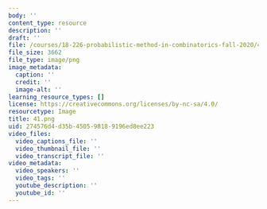 ```yaml
---
body: ''
content_type: resource
description: ''
draft: ''
file: /courses/18-226-probabilistic-method-in-combinatorics-fall-2020/41.png
file_size: 3662
file_type: image/png
image_metadata:
  caption: ''
  credit: ''
  image-alt: ''
learning_resource_types: []
license: https://creativecommons.org/licenses/by-nc-sa/4.0/
resourcetype: Image
title: 41.png
uid: 274576d4-d35b-4505-9818-9196ed8ee223
video_files:
  video_captions_file: ''
  video_thumbnail_file: ''
  video_transcript_file: ''
video_metadata:
  video_speakers: ''
  video_tags: ''
  youtube_description: ''
  youtube_id: ''
---
```

